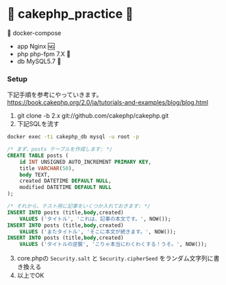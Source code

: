 # :cake: cakephp_practice :running:

:whale: docker-compose
- app Nginx :ng:
- php php-fpm 7.X :elephant:
- db MySQL5.7 :dolphin:

### Setup

下記手順を参考にやっていきます。  
https://book.cakephp.org/2.0/ja/tutorials-and-examples/blog/blog.html

1. git clone -b 2.x git://github.com/cakephp/cakephp.git
2. 下記SQLを流す

```sh
docker exec -ti cakephp_db mysql -u root -p
```

```sql
/* まず、posts テーブルを作成します: */
CREATE TABLE posts (
    id INT UNSIGNED AUTO_INCREMENT PRIMARY KEY,
    title VARCHAR(50),
    body TEXT,
    created DATETIME DEFAULT NULL,
    modified DATETIME DEFAULT NULL
);

/* それから、テスト用に記事をいくつか入れておきます: */
INSERT INTO posts (title,body,created)
    VALUES ('タイトル', 'これは、記事の本文です。', NOW());
INSERT INTO posts (title,body,created)
    VALUES ('またタイトル', 'そこに本文が続きます。', NOW());
INSERT INTO posts (title,body,created)
    VALUES ('タイトルの逆襲', 'こりゃ本当にわくわくする！うそ。', NOW());
```

3. core.phpの `Security.salt` と `Security.cipherSeed` をランダム文字列に書き換える
4. 以上でOK
